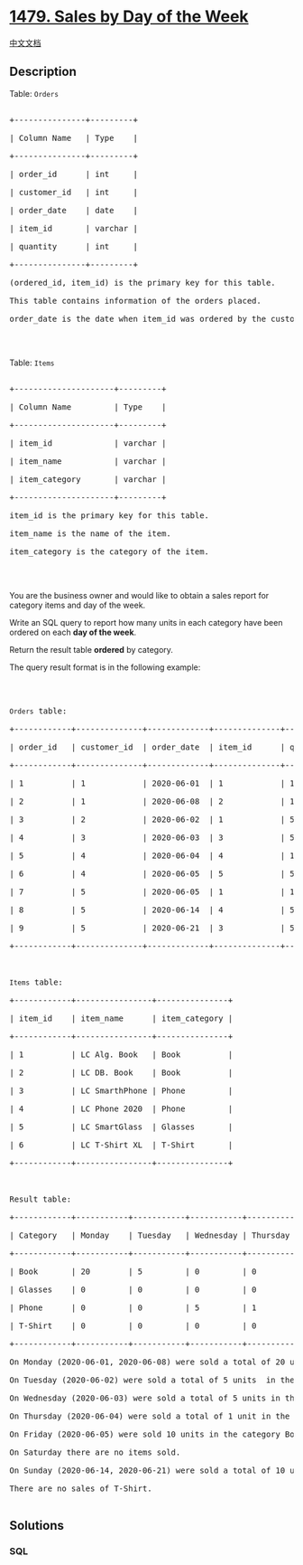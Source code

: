 # [1479. Sales by Day of the Week](https://leetcode.com/problems/sales-by-day-of-the-week)

[中文文档](/solution/1400-1499/1479.Sales%20by%20Day%20of%20the%20Week/README.md)

## Description

<p>Table: <code>Orders</code></p>

<pre>

+---------------+---------+

| Column Name   | Type    |

+---------------+---------+

| order_id      | int     |

| customer_id   | int     |

| order_date    | date    | 

| item_id       | varchar |

| quantity      | int     |

+---------------+---------+

(ordered_id, item_id) is the primary key for this table.

This table contains information of the orders placed.

order_date is the date when item_id was ordered by the customer with id customer_id.

</pre>

<p>&nbsp;</p>

<p>Table: <code>Items</code></p>

<pre>

+---------------------+---------+

| Column Name         | Type    |

+---------------------+---------+

| item_id             | varchar |

| item_name           | varchar |

| item_category       | varchar |

+---------------------+---------+

item_id is the primary key for this table.

item_name is the name of the item.

item_category&nbsp;is the category of the item.

</pre>

<p>&nbsp;</p>

<p>You are the business owner and would like to obtain a sales report for category items and day of the week.</p>

<p>Write an SQL query to&nbsp;report how many units in each category have been ordered on each <strong>day of the week</strong>.</p>

<p>Return the result table&nbsp;<strong>ordered</strong>&nbsp;by category.</p>

<p>The query result format is in the following example:</p>

<p>&nbsp;</p>

<pre>

<code>Orders</code> table:

+------------+--------------+-------------+--------------+-------------+

| order_id   | customer_id  | order_date  | item_id      | quantity    |

+------------+--------------+-------------+--------------+-------------+

| 1          | 1            | 2020-06-01  | 1            | 10          |

| 2          | 1            | 2020-06-08  | 2            | 10          |

| 3          | 2            | 2020-06-02  | 1            | 5           |

| 4          | 3            | 2020-06-03  | 3            | 5           |

| 5          | 4            | 2020-06-04  | 4            | 1           |

| 6          | 4            | 2020-06-05  | 5            | 5           |

| 7          | 5            | 2020-06-05  | 1            | 10          |

| 8          | 5            | 2020-06-14  | 4            | 5           |

| 9          | 5            | 2020-06-21  | 3            | 5           |

+------------+--------------+-------------+--------------+-------------+



<code>Items</code> table:

+------------+----------------+---------------+

| item_id    | item_name      | item_category |

+------------+----------------+---------------+

| 1          | LC Alg. Book   | Book          |

| 2          | LC DB. Book    | Book          |

| 3          | LC SmarthPhone | Phone         |

| 4          | LC Phone 2020  | Phone         |

| 5          | LC SmartGlass  | Glasses       |

| 6          | LC T-Shirt XL  | T-Shirt       |

+------------+----------------+---------------+



Result table:

+------------+-----------+-----------+-----------+-----------+-----------+-----------+-----------+

| Category   | Monday    | Tuesday   | Wednesday | Thursday  | Friday    | Saturday  | Sunday    |

+------------+-----------+-----------+-----------+-----------+-----------+-----------+-----------+

| Book       | 20        | 5         | 0         | 0         | 10        | 0         | 0         |

| Glasses    | 0         | 0         | 0         | 0         | 5         | 0         | 0         |

| Phone      | 0         | 0         | 5         | 1         | 0         | 0         | 10        |

| T-Shirt    | 0         | 0         | 0         | 0         | 0         | 0         | 0         |

+------------+-----------+-----------+-----------+-----------+-----------+-----------+-----------+

On Monday (2020-06-01, 2020-06-08) were sold a total of 20 units (10 + 10) in the category Book (ids: 1, 2).

On Tuesday (2020-06-02) were sold a total of 5 units  in the category Book (ids: 1, 2).

On Wednesday (2020-06-03) were sold a total of 5 units in the category Phone (ids: 3, 4).

On Thursday (2020-06-04) were sold a total of 1 unit in the category Phone (ids: 3, 4).

On Friday (2020-06-05) were sold 10 units in the category Book (ids: 1, 2) and 5 units in Glasses (ids: 5).

On Saturday there are no items sold.

On Sunday (2020-06-14, 2020-06-21) were sold a total of 10 units (5 +5) in the category Phone (ids: 3, 4).

There are no sales of T-Shirt.

</pre>

## Solutions

<!-- tabs:start -->

### **SQL**

```sql

```

<!-- tabs:end -->
